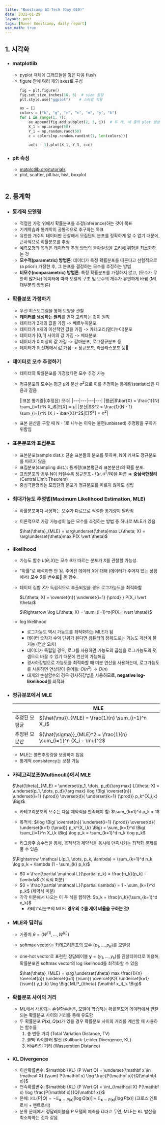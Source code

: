 ```yaml
---
title: "Boostcamp AI Tech (Day 010)"
date: 2021-01-29
layout: post
tags: [Naver Boostcamp, daily report]
use_math: true
---
```


## 1. 시각화

* ### matplotlib
    * pyplot 객체에 그래프들을 쌓은 다음 flush
    * figure 안에 여러 개의 axes로 구성
        ```python
        fig = plt.figure()
        fig.set_size_inches(10, 6)  # size 설정
        plt.style.use("ggplot")    # 스타일 적용

        ax = []
        colors = ["b", "g", "r", "c", "m", "y", "k"]
        for i in range(1, 7):
            ax.append(fig.add_subplot(2, 3, i))  # 두 개, 세 줄의 plot 생성
            X_1 = np.arange(50)
            Y_1 = np.random.rand(50)
            c = colors[np.random.randint(1, len(colors))]

            ax[i - 1].plot(X_1, Y_1, c=c)
        ```
* ### plt 속성
    * [matplotlib.org/tutorials](https://matplotlib.org/tutorials/index.html)
    * plot, scatter, plt.bar, hist, boxplot
<br><br>

## 2. 통계학

* ### 통계적 모델링
    * 적절한 가정 위에서 확률분포를 추정(inference)하는 것이 목표
    * 기계학습과 통계학이 공통적으로 추구하는 목표
    * 유한한 개수의 데이터만 관찰해서 모집단의 분포를 정확하게 알 수 없기 때문에, 근사적으로 확률분포를 추정
    * 예측모형의 목적은 데이터와 추정 방법의 불확실성을 고려해 위험을 최소화하는 것
    * **모수적(parametric) 방법론**: 데이터가 특정 확률분포를 따른다고 선험적으로(a priori) 가정한 후, 그 분포를 결정하는 모수를 추정하는 방법
    * **비모수(nonparametric) 방법론**: 특정 확률분포를 가정하지 않고, (모수가 무한히 많거나) 데이터에 따라 모델의 구조 및 모수의 개수가 유연하게 바뀜 (ML 대부분의 방법론)
* ### 확률분포 가정하기
    * 우선 히스토그램을 통해 모양을 관찰
    * **데이터를 생성하는 원리**를 먼저 고려하는 것이 원칙
    * 데이터가 2개의 값을 가짐 -> 베르누이분포
    * 데이터가 n개의 이산적인 값을 가짐 -> 카테고리(멀티누이)분포
    * 데이터가 $[0,1]$ 사이의 값 가짐 -> 베타분포
    * 데이터가 0 이상의 값 가짐 -> 감마분포, 로그정규분포 등
    * 데이터가 $\mathbb R$ 전체에서 값 가짐 -> 정규분포, 라플라스분포 등
* ### 데이터로 모수 추정하기
    * 데이터의 확률분포를 가정했다면 모수 추정 가능
    * 정규분포의 모수는 평균 $\mu$과 분산 $\sigma^2$으로 이를 추정하는 통계량(statistic)은 다음과 같음

        ||표본 통계량|(추정된) 모수|
        |---|---|---|---|
        |평균|$\bar{X} = \frac{1}{N} \sum_{i=1}^N X_i$|$\mathbb E [\bar{X}] = \mu$|
        |분산|$S^2 = \frac{1}{N - 1} \sum_{i=1}^N (X_i - \bar{X})^2$|$\mathbb E [S^2] = \sigma^2$|

    * 표본 분산을 구할 때 N - 1로 나누는 이유는 불편(unbiased) 추정량을 구하기 위함임

* ### 표본분포와 표집분포
    * 표본분포(sample dist.): 단순 표본들의 분포를 뜻하며, N이 커져도 정규분포를 따르지 않음
    * 표집분포(sampling dist.): 통계량(표본평균과 표본분산)의 확률 분포.
    * 표집분포의 경우 N이 커질수록 정규분포 $\mathcal N (\mu, \sigma^2 / N)$을 따름 $\Rightarrow$ **중심극한정리** (Central Limit Theorem)
    * 중심극한정리는 모집단의 분포가 정규분포를 따르지 않아도 성립
* ### 최대가능도 추정법(Maximum Likelihood Estimation, MLE)
    * 확률분포마다 사용하는 모수가 다르므로 적절한 통계량이 달라짐
    * 이론적으로 가장 가능성이 높은 모수를 추정하는 방법 중 하나로 MLE가 있음

        $\hat{\theta}_{MLE} = \arg\underset{\theta}max L(\theta; X) = \arg\underset{\theta}max P(X \vert \theta)$
    
* ### likelihood
    * 가능도 함수 $L(\theta; X)$는 모수 $\theta$가 따르는 분포가 $X$를 관찰할 가능성.
    * "확률"로 해석하면 안 됨. 주어진 데이터 $X$에 대해 (데이터가 주어져 있는 상황에서) 모수 $\theta$를 변수로 둔 함수.
    * 데이터 집합 $X$가 독립적으로 추출되었을 경우 로그가능도를 최적화함

        $L(\theta; X) = \overset{n}{ \underset{i=1} {\prod} } P(X_i \vert \theta)$

        $\Rightarrow \log L(\theta; X) = \sum_{i=1}^n{P(X_i \vert \theta)}$

    * log likelihood
        * 로그가능도 역시 가능도를 최적화하는 MLE가 됨
        * 데이터 숫자가 수억 단위가 된다면 컴퓨터의 정확도로는 가능도 계산이 불가능 (연산 오차)
        * 데이터가 독립일 경우, 로그를 사용하면 가능도의 곱셈을 로그가능도의 덧셈으로 바꿀 수 있기 때문에 연산이 가능해짐
        * 경사하강법으로 가능도를 최적화할 때 미분 연산을 사용하는데, 로그가능도를 사용하면 연상량이 줄어듦: $O(n^2) \rightarrow O(n)$
        * 대개의 손실함수의 경우 경사하강법을 사용하므로, **negative log-likelihood**를 최적화 
* ### 정규분포에서 MLE

    ||MLE|
    |---|---|
    |추정된 모평균|${\hat{\mu}}_{MLE} = \frac{1}{n} \sum_{i=1}^n X_i$|
    |추정된 모분산|${\hat{\sigma}}_{MLE}^2 = \frac{1}{n} \sum_{i=1}^n (X_i - \mu)^2$|

    * MLE는 불편추정량을 보장하지 않음
    * 통계적 consistency는 보장 가능
* ### 카테고리분포(Multinoulli)에서 MLE

    $\hat{\theta}_{MLE} = \underset{p_1, \dots, p_d}{\arg max} L(\theta; X) = \underset{p_1, \dots, p_d}{\arg max} \log \Big( \overset{n}{ \underset{i=1} {\prod}} \overset{d}{ \underset{k=1} {\prod}} p_k^{X_i,k} \Big)$

    * 카테고리분포의 모수는 다음 제약식을 만족해야 함: $\sum_{k=1}^d p_k = 1$

    * 목적식: $\log \Big( \overset{n}{ \underset{i=1} {\prod}} \overset{d}{ \underset{k=1} {\prod}} p_k^{X_i,k} \Big) = \sum_{k=1}^d \Big( \sum_{i=1}^n X_i,k \Big) \log p_k = \sum_{k=1}^d n_k \log p_k$

    * 라그랑주 승수법을 통해, 목적식과 제약식을 동시에 만족시키는 최적화 문제를 풀 수 있음

    $\Rightarrow \mathcal L(p_1, \dots, p_k, \lambda) = \sum_{k=1}^d n_k \log p_k + \lambda (1 - \sum_{k} p_k)$

    * $0 = \frac{\partial \mathcal L}{\partial p_k} = \frac{n_k}{p_k} - \lambda$ (목적식 미분)
    * $0 = \frac{\partial \mathcal L}{\partial \lambda} = 1 - \sum_{k=1}^d p_k$ (제약식 미분)
    * 각각 미분해서 나오는 이 두 식을 합하면: $p_k = \frac{n_k}{\sum_{k=1}^d n_k}$
        * 카테고리분포의 MLE: **경우의 수를 세어 비율을 구하는 것!**
* ### MLE와 딥러닝
    * 가중치 $\theta = (W^{(1)}, \dots, W^{(L)})$
    * softmax vector는 카테고리분포의 모수 $(p_1, \dots, p_K)$를 모델링
    * one-hot vector로 표현한 정답레이블 $\mathbf y = (y_1, \dots, y_k)$를 관찰데이터로 이용해, 확률분포인 softmax vector의 log likelihood를 최적화할 수 있음

        $\hat{\theta}_{MLE} = \arg \underset{\theta} max \frac{1}{n} \overset{n}{ \underset{i=1} {\sum}} \overset{K}{ \underset{k=1} {\sum}} y_{i,k} \log \Big( MLP_{\theta} (\mathbf x_i)_k \Big)$
* ### 확뷸분포 사이의 거리
    * ML에서 사용되는 손실함수들은, 모델이 학습하는 확률분포와 데이터에서 관찰되는 확률분포 사이의 거리를 통해 유도함
    * 두 확률분포 $P(\mathbf x), Q(\mathbf x)$가 있을 경우 확률분포 사이의 거리를 계산할 때 사용하는 함수들
        1) 총 변동 거리 (Total Variation Distance, TV)
        2) 쿨백-라이블러 발산 (Kullback-Leibler Divergence, KL)
        3) 바슈타인 거리 (Wasserstien Distance)
* ### KL Divergence
    * 이산확률변수: $\mathbb {KL} (P \Vert Q) = \underset{\mathbf x \in \mathcal X} {\sum} P(\mathbf x) \log \frac{P(\mathbf x)}{Q(\mathbf x)}$
    * 연속확률변수: $\mathbb {KL} (P \Vert Q) = \int_{\mathcal X} P(\mathbf x) \log \frac{P(\mathbf x)}{Q(\mathbf x)}$
    * 분해: $\mathbb {KL} (P \Vert Q) = - \mathbb E_{\mathbf x \sim P(\mathbf x)} [\log Q(\mathbf x)] + \mathbb E_{\mathbf x \sim P(\mathbf x)} [\log P(\mathbf x)]$ (크로스 엔트로피 + 엔트로피)
    * 분류 문제에서 정답레이블을 $P$ 모델의 예측을 $Q$라고 두면, MLE는 KL 발산을 최소화하는 것과 같음
<br><br>